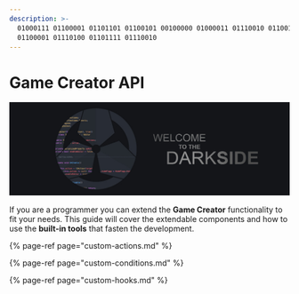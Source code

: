 ```yaml
---
description: >-
  01000111 01100001 01101101 01100101 00100000 01000011 01110010 01100101
  01100001 01110100 01101111 01110010
---
```


# Game Creator API

![](../../.gitbook/assets/darkside-header.jpg)

If you are a programmer you can extend the **Game Creator** functionality to fit your needs. This guide will cover the extendable components and how to use the **built-in tools** that fasten the development.

{% page-ref page="custom-actions.md" %}

{% page-ref page="custom-conditions.md" %}

{% page-ref page="custom-hooks.md" %}




